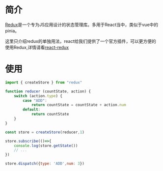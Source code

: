 # 简介

[Redux](https://redux.js.org/)是一个专为JS应用设计的状态管理库。多用于React当中，类似于vue中的pinia。

这里只介绍redux的单独用法，react给我们提供了一个官方插件，可以更方便的使用Redux,详情请看[react-redux](/Notes/React/React-Redux)

# 使用

```js
import { createStore } from "redux"

function reducer (countState, action) {
    switch (action.type) {
        case "ADD":
            return countState = countState + action.num
        default:
            return countState
    }
}

const store = createStore(reducer,1)

store.subscribe(()=>{
    console.log(store.getState())
    // ...
})

store.dispatch({type: 'ADD',num: 3})
```
